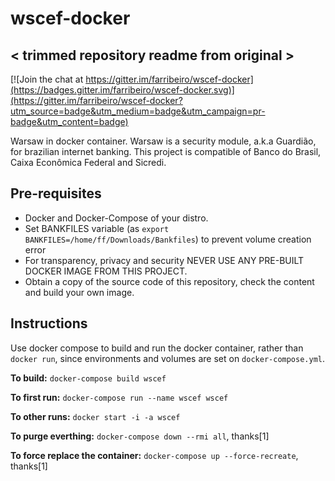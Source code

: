 # wscef-docker 
## < trimmed repository readme from original >

[![Join the chat at https://gitter.im/farribeiro/wscef-docker](https://badges.gitter.im/farribeiro/wscef-docker.svg)](https://gitter.im/farribeiro/wscef-docker?utm_source=badge&utm_medium=badge&utm_campaign=pr-badge&utm_content=badge)

Warsaw in docker container. Warsaw is a security module, a.k.a Guardião, for brazilian
internet banking. This project is compatible of Banco do Brasil, Caixa Econômica
Federal and Sicredi.

## Pre-requisites

- Docker and Docker-Compose of your distro.
- Set BANKFILES variable (as `export BANKFILES=/home/ff/Downloads/Bankfiles`) to prevent volume creation error
- For transparency, privacy and security NEVER USE ANY PRE-BUILT DOCKER IMAGE FROM THIS PROJECT.
- Obtain a copy of the source code of this repository, check the content and build your own image.

## Instructions

Use docker compose to build and run the docker container, rather than `docker run`, 
since environments and volumes are set on `docker-compose.yml`.

**To build:** `docker-compose build wscef`

**To first run:** `docker-compose run --name wscef wscef`

**To other runs:** `docker start -i -a wscef`

**To purge everthing:** `docker-compose down --rmi all`, thanks[1]

**To force replace the container:** `docker-compose up --force-recreate`, thanks[1]

